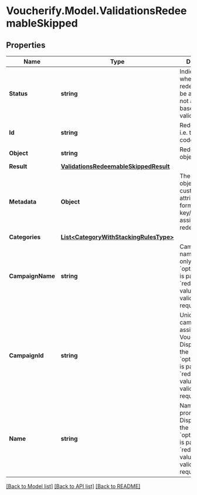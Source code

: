 # Voucherify.Model.ValidationsRedeemableSkipped

## Properties

Name | Type | Description | Notes
------------ | ------------- | ------------- | -------------
**Status** | **string** | Indicates whether the redeemable can be applied or not applied based on the validation rules. | [optional] [default to StatusEnum.SKIPPED]
**Id** | **string** | Redeemable ID, i.e. the voucher code. | [optional] 
**Object** | **string** | Redeemable&#39;s object type. | [optional] 
**Result** | [**ValidationsRedeemableSkippedResult**](ValidationsRedeemableSkippedResult.md) |  | [optional] 
**Metadata** | **Object** | The metadata object stores all custom attributes in the form of key/value pairs assigned to the redeemable. | [optional] 
**Categories** | [**List&lt;CategoryWithStackingRulesType&gt;**](CategoryWithStackingRulesType.md) |  | [optional] 
**CampaignName** | **string** | Campaign name. Displayed only if the &#x60;options.expand&#x60; is passed with a &#x60;redeemable&#x60; value in the validation request body. | [optional] 
**CampaignId** | **string** | Unique campaign ID assigned by Voucherify. Displayed only if the &#x60;options.expand&#x60; is passed with a &#x60;redeemable&#x60; value in the validation request body. | [optional] 
**Name** | **string** | Name of the promotion tier. Displayed only if the &#x60;options.expand&#x60; is passed with a &#x60;redeemable&#x60; value in the validation request body. | [optional] 

[[Back to Model list]](../../README.md#documentation-for-models) [[Back to API list]](../../README.md#documentation-for-api-endpoints) [[Back to README]](../../README.md)

